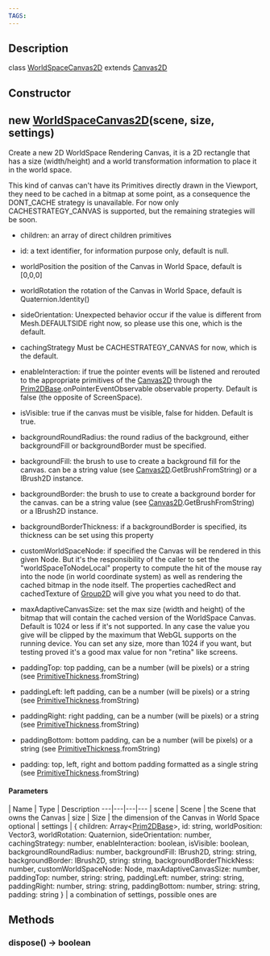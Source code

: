 ```yaml
---
TAGS:
---
```

## Description

class [WorldSpaceCanvas2D](/classes/2.0/WorldSpaceCanvas2D) extends [Canvas2D](/classes/2.0/Canvas2D)



## Constructor

## new [WorldSpaceCanvas2D](/classes/2.0/WorldSpaceCanvas2D)(scene, size, settings)

Create a new 2D WorldSpace Rendering Canvas, it is a 2D rectangle that has a size (width/height) and a world transformation information to place it in the world space.

This kind of canvas can't have its Primitives directly drawn in the Viewport, they need to be cached in a bitmap at some point, as a consequence the DONT_CACHE strategy is unavailable. For now only CACHESTRATEGY_CANVAS is supported, but the remaining strategies will be soon.

 - children: an array of direct children primitives

 - id: a text identifier, for information purpose only, default is null.

 - worldPosition the position of the Canvas in World Space, default is [0,0,0]

 - worldRotation the rotation of the Canvas in World Space, default is Quaternion.Identity()

- sideOrientation: Unexpected behavior occur if the value is different from Mesh.DEFAULTSIDE right now, so please use this one, which is the default.

- cachingStrategy Must be CACHESTRATEGY_CANVAS for now, which is the default.

- enableInteraction: if true the pointer events will be listened and rerouted to the appropriate primitives of the [Canvas2D](/classes/2.0/Canvas2D) through the [Prim2DBase](/classes/2.0/Prim2DBase).onPointerEventObservable observable property. Default is false (the opposite of ScreenSpace).

- isVisible: true if the canvas must be visible, false for hidden. Default is true.

- backgroundRoundRadius: the round radius of the background, either backgroundFill or backgroundBorder must be specified.

- backgroundFill: the brush to use to create a background fill for the canvas. can be a string value (see [Canvas2D](/classes/2.0/Canvas2D).GetBrushFromString) or a IBrush2D instance.

- backgroundBorder: the brush to use to create a background border for the canvas. can be a string value (see [Canvas2D](/classes/2.0/Canvas2D).GetBrushFromString) or a IBrush2D instance.

- backgroundBorderThickness: if a backgroundBorder is specified, its thickness can be set using this property

- customWorldSpaceNode: if specified the Canvas will be rendered in this given Node. But it's the responsibility of the caller to set the "worldSpaceToNodeLocal" property to compute the hit of the mouse ray into the node (in world coordinate system) as well as rendering the cached bitmap in the node itself. The properties cachedRect and cachedTexture of [Group2D](/classes/2.0/Group2D) will give you what you need to do that.

- maxAdaptiveCanvasSize: set the max size (width and height) of the bitmap that will contain the cached version of the WorldSpace Canvas. Default is 1024 or less if it's not supported. In any case the value you give will be clipped by the maximum that WebGL supports on the running device. You can set any size, more than 1024 if you want, but testing proved it's a good max value for non "retina" like screens.

- paddingTop: top padding, can be a number (will be pixels) or a string (see [PrimitiveThickness](/classes/2.0/PrimitiveThickness).fromString)

- paddingLeft: left padding, can be a number (will be pixels) or a string (see [PrimitiveThickness](/classes/2.0/PrimitiveThickness).fromString)

- paddingRight: right padding, can be a number (will be pixels) or a string (see [PrimitiveThickness](/classes/2.0/PrimitiveThickness).fromString)

- paddingBottom: bottom padding, can be a number (will be pixels) or a string (see [PrimitiveThickness](/classes/2.0/PrimitiveThickness).fromString)

- padding: top, left, right and bottom padding formatted as a single string (see [PrimitiveThickness](/classes/2.0/PrimitiveThickness).fromString)

#### Parameters
 | Name | Type | Description
---|---|---|---
 | scene | Scene |  the Scene that owns the Canvas
 | size | Size |  the dimension of the Canvas in World Space
optional | settings | { children: Array&lt;[Prim2DBase](/classes/2.0/Prim2DBase)&gt;,  id: string,  worldPosition: Vector3,  worldRotation: Quaternion,  sideOrientation: number,  cachingStrategy: number,  enableInteraction: boolean,  isVisible: boolean,  backgroundRoundRadius: number,  backgroundFill: IBrush2D,  string: string,  backgroundBorder: IBrush2D,  string: string,  backgroundBorderThickNess: number,  customWorldSpaceNode: Node,  maxAdaptiveCanvasSize: number,  paddingTop: number,  string: string,  paddingLeft: number,  string: string,  paddingRight: number,  string: string,  paddingBottom: number,  string: string,  padding: string } |  a combination of settings, possible ones are
## Methods

### dispose() &rarr; boolean


